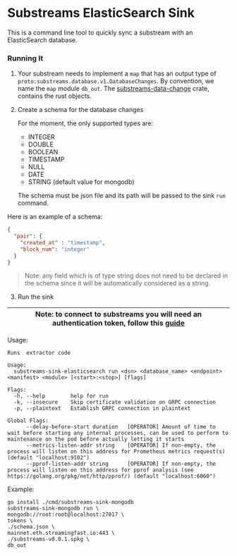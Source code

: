 # Substreams ElasticSearch Sink

This is a command line tool to quickly sync a substream with an ElasticSearch database.

### Running It

1) Your substream needs to implement a `map` that has an output type of `proto:substreams.database.v1.DatabaseChanges`.
   By convention, we name the `map` module `db_out`. The [substreams-data-change](https://github.com/streamingfast/substreams-database-change) crate, contains the rust objects.


2) Create a schema for the database changes

   For the moment, the only supported types are:
   - INTEGER
   - DOUBLE
   - BOOLEAN
   - TIMESTAMP
   - NULL
   - DATE
   - STRING (default value for mongodb)

   The schema must be json file and its path will be passed to the sink `run` command.

Here is an example of a schema:
```json
{
  "pair": {
    "created_at" : "timestamp",
    "block_num": "integer"
  }
}
```

> Note: any field which is of type string does not need to be declared in the schema since it will be automatically considered as a string.


3) Run the sink

| Note: to connect to substreams you will need an authentication token, follow this [guide](https://substreams.streamingfast.io/reference-and-specs/authentication) |
|-------------------------------------------------------------------------------------------------------------------------------------------------------------------|

Usage:

```shell
Runs  extractor code

Usage:
  substreams-sink-elasticsearch run <dsn> <database_name> <endpoint> <manifest> <module> [<start>:<stop>] [flags]

Flags:
  -h, --help        help for run
  -k, --insecure    Skip certificate validation on GRPC connection
  -p, --plaintext   Establish GRPC connection in plaintext

Global Flags:
      --delay-before-start duration   [OPERATOR] Amount of time to wait before starting any internal processes, can be used to perform to maintenance on the pod before actually letting it starts
      --metrics-listen-addr string    [OPERATOR] If non-empty, the process will listen on this address for Prometheus metrics request(s) (default "localhost:9102")
      --pprof-listen-addr string      [OPERATOR] If non-empty, the process will listen on this address for pprof analysis (see https://golang.org/pkg/net/http/pprof/) (default "localhost:6060")
```

Example:

```shell
go install ./cmd/substreams-sink-mongodb
substreams-sink-mongodb run \
mongodb://root:root@localhost:27017 \
tokens \
./schema.json \
mainnet.eth.streamingfast.io:443 \
./substreams-v0.0.1.spkg \
db_out
```